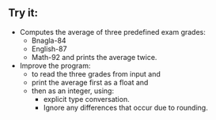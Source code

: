 ## Try it:
+ Computes the average of three predefined exam grades:
  - Bnagla-84
  - English-87
  - Math-92 
  and prints the average twice.
+ Improve the program:
  - to read the three grades from input and 
  - print the average first as a float and 
  - then as an integer,
    using:
    * explicit type conversation. 
    * Ignore any differences that occur due to rounding.